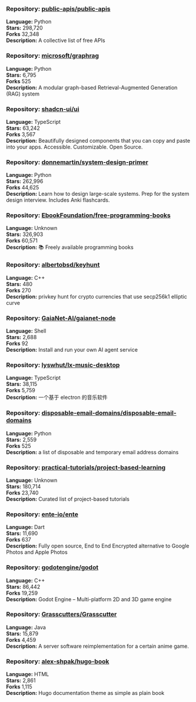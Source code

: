 ### **Repository:** [public-apis/public-apis](https://github.com/public-apis/public-apis)  

**Language:** Python  
**Stars:** 298,720  
**Forks** 32,348  
**Description:** A collective list of free APIs  

### **Repository:** [microsoft/graphrag](https://github.com/microsoft/graphrag)  

**Language:** Python  
**Stars:** 6,795  
**Forks** 525  
**Description:** A modular graph-based Retrieval-Augmented Generation (RAG) system  

### **Repository:** [shadcn-ui/ui](https://github.com/shadcn-ui/ui)  

**Language:** TypeScript  
**Stars:** 63,242  
**Forks** 3,567  
**Description:** Beautifully designed components that you can copy and paste into your apps. Accessible. Customizable. Open Source.  

### **Repository:** [donnemartin/system-design-primer](https://github.com/donnemartin/system-design-primer)  

**Language:** Python  
**Stars:** 262,996  
**Forks** 44,625  
**Description:** Learn how to design large-scale systems. Prep for the system design interview. Includes Anki flashcards.  

### **Repository:** [EbookFoundation/free-programming-books](https://github.com/EbookFoundation/free-programming-books)  

**Language:** Unknown  
**Stars:** 326,903  
**Forks** 60,571  
**Description:** 📚 Freely available programming books  

### **Repository:** [albertobsd/keyhunt](https://github.com/albertobsd/keyhunt)  

**Language:** C++  
**Stars:** 480  
**Forks** 270  
**Description:** privkey hunt for crypto currencies that use secp256k1 elliptic curve  

### **Repository:** [GaiaNet-AI/gaianet-node](https://github.com/GaiaNet-AI/gaianet-node)  

**Language:** Shell  
**Stars:** 2,688  
**Forks** 92  
**Description:** Install and run your own AI agent service  

### **Repository:** [lyswhut/lx-music-desktop](https://github.com/lyswhut/lx-music-desktop)  

**Language:** TypeScript  
**Stars:** 38,115  
**Forks** 5,759  
**Description:** 一个基于 electron 的音乐软件  

### **Repository:** [disposable-email-domains/disposable-email-domains](https://github.com/disposable-email-domains/disposable-email-domains)  

**Language:** Python  
**Stars:** 2,559  
**Forks** 525  
**Description:** a list of disposable and temporary email address domains  

### **Repository:** [practical-tutorials/project-based-learning](https://github.com/practical-tutorials/project-based-learning)  

**Language:** Unknown  
**Stars:** 180,714  
**Forks** 23,740  
**Description:** Curated list of project-based tutorials  

### **Repository:** [ente-io/ente](https://github.com/ente-io/ente)  

**Language:** Dart  
**Stars:** 11,690  
**Forks** 637  
**Description:** Fully open source, End to End Encrypted alternative to Google Photos and Apple Photos  

### **Repository:** [godotengine/godot](https://github.com/godotengine/godot)  

**Language:** C++  
**Stars:** 86,442  
**Forks** 19,259  
**Description:** Godot Engine – Multi-platform 2D and 3D game engine  

### **Repository:** [Grasscutters/Grasscutter](https://github.com/Grasscutters/Grasscutter)  

**Language:** Java  
**Stars:** 15,879  
**Forks** 4,459  
**Description:** A server software reimplementation for a certain anime game.  

### **Repository:** [alex-shpak/hugo-book](https://github.com/alex-shpak/hugo-book)  

**Language:** HTML  
**Stars:** 2,861  
**Forks** 1,115  
**Description:** Hugo documentation theme as simple as plain book  

